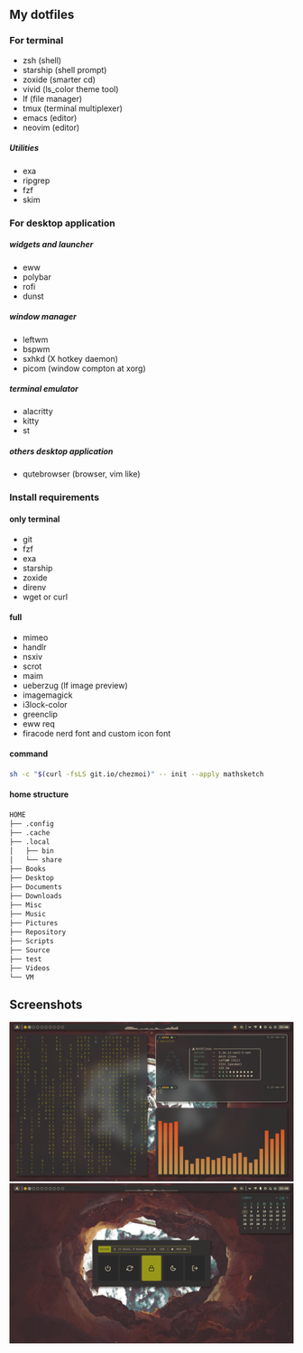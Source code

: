 ## My dotfiles
### For terminal
+ zsh (shell)
+ starship (shell prompt)
+ zoxide (smarter cd)
+ vivid (ls_color theme tool)
+ lf (file manager)
+ tmux (terminal multiplexer)
+ emacs (editor)
+ neovim (editor)
##### Utilities
+ exa
+ ripgrep
+ fzf
+ skim

### For desktop application
##### widgets and launcher
+ eww
+ polybar
+ rofi
+ dunst
##### window manager
+ leftwm
+ bspwm
+ sxhkd (X hotkey daemon)
+ picom (window compton at xorg)
##### terminal emulator
+ alacritty
+ kitty
+ st
##### others desktop application
+ qutebrowser (browser, vim like)

### Install requirements
#### only terminal
+ git
+ fzf
+ exa
+ starship
+ zoxide
+ direnv
+ wget or curl
#### full
+ mimeo
+ handlr
+ nsxiv
+ scrot
+ maim
+ ueberzug (lf image preview)
+ imagemagick
+ i3lock-color
+ greenclip
+ eww req
+ firacode nerd font and custom icon font
#### command
``` bash
sh -c "$(curl -fsLS git.io/chezmoi)" -- init --apply mathsketch
```
#### home structure
    HOME  
    ├── .config  
    ├── .cache  
    ├── .local  
    │   ├── bin  
    │   └── share  
    ├── Books  
    ├── Desktop  
    ├── Documents  
    ├── Downloads  
    ├── Misc  
    ├── Music  
    ├── Pictures  
    ├── Repository  
    ├── Scripts  
    ├── Source  
    ├── test  
    ├── Videos  
    └── VM  
## Screenshots
![desktop_capture](Screenshots/desktop_capture_new_2.png)
![desktop_capture](Screenshots/desktop_capture_new_3.png)
